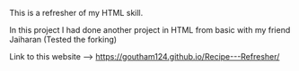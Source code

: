 This is a refresher of my HTML skill.

In this project I had done another project in HTML from basic with my friend Jaiharan
(Tested the forking)

Link to this website --> https://goutham124.github.io/Recipe---Refresher/
